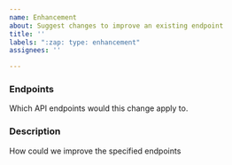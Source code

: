 ```yaml
---
name: Enhancement
about: Suggest changes to improve an existing endpoint
title: ''
labels: ":zap: type: enhancement"
assignees: ''

---
```


### Endpoints 

Which API endpoints would this change apply to. 

### Description 

How could we improve the specified endpoints
